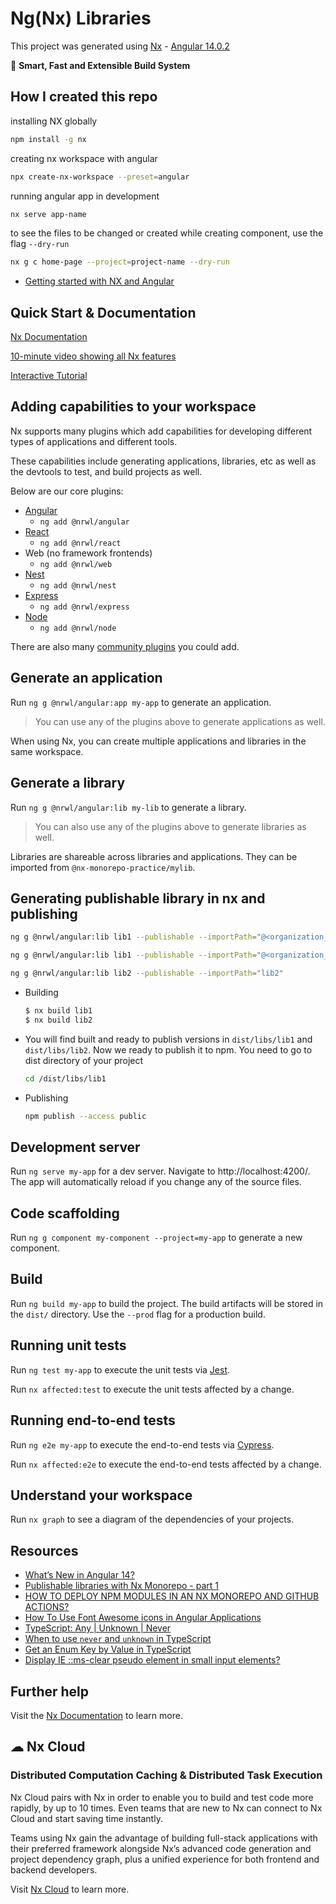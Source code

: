 # Ng(Nx) Libraries

This project was generated using [Nx](https://nx.dev) - [Angular 14.0.2](https://blog.angular.io/angular-v14-is-now-available-391a6db736af)

<!-- <p style="text-align: center;"><img src="https://raw.githubusercontent.com/nrwl/nx/master/images/nx-logo.png" width="450"></p> -->

🔎 **Smart, Fast and Extensible Build System**

## How I created this repo

installing NX globally

```bash
npm install -g nx
```

creating nx workspace with angular

```bash
npx create-nx-workspace --preset=angular
```

running angular app in development

```bash
nx serve app-name
```

to see the files to be changed or created while creating component, use the flag `--dry-run`

```bash
nx g c home-page --project=project-name --dry-run
```

- [Getting started with NX and Angular](https://nx.dev/#getting-started)

## Quick Start & Documentation

[Nx Documentation](https://nx.dev/angular)

[10-minute video showing all Nx features](https://nx.dev/getting-started/intro)

[Interactive Tutorial](https://nx.dev/tutorial/01-create-application)

## Adding capabilities to your workspace

Nx supports many plugins which add capabilities for developing different types of applications and different tools.

These capabilities include generating applications, libraries, etc as well as the devtools to test, and build projects as well.

Below are our core plugins:

- [Angular](https://angular.io)
  - `ng add @nrwl/angular`
- [React](https://reactjs.org)
  - `ng add @nrwl/react`
- Web (no framework frontends)
  - `ng add @nrwl/web`
- [Nest](https://nestjs.com)
  - `ng add @nrwl/nest`
- [Express](https://expressjs.com)
  - `ng add @nrwl/express`
- [Node](https://nodejs.org)
  - `ng add @nrwl/node`

There are also many [community plugins](https://nx.dev/community) you could add.

## Generate an application

Run `ng g @nrwl/angular:app my-app` to generate an application.

> You can use any of the plugins above to generate applications as well.

When using Nx, you can create multiple applications and libraries in the same workspace.

## Generate a library

Run `ng g @nrwl/angular:lib my-lib` to generate a library.

> You can also use any of the plugins above to generate libraries as well.

Libraries are shareable across libraries and applications. They can be imported from `@nx-monorepo-practice/mylib`.

## Generating publishable library in nx and publishing

```bash
ng g @nrwl/angular:lib lib1 --publishable --importPath="@<organization_name>/lib1"
```

```bash
ng g @nrwl/angular:lib lib1 --publishable --importPath="@<organization_name>/lib1" --tags="scope:public,type:util,target:all"
```

```bash
ng g @nrwl/angular:lib lib2 --publishable --importPath="lib2"
```

- Building

    ```bash
    $ nx build lib1
    $ nx build lib2
    ```

- You will find built and ready to publish versions in `dist/libs/lib1` and `dist/libs/lib2`. Now we ready to publish it to npm. You need to go to dist directory of your project

    ```bash
    cd /dist/libs/lib1
    ```

- Publishing

    ```bash
    npm publish --access public
    ```

## Development server

Run `ng serve my-app` for a dev server. Navigate to http://localhost:4200/. The app will automatically reload if you change any of the source files.

## Code scaffolding

Run `ng g component my-component --project=my-app` to generate a new component.

## Build

Run `ng build my-app` to build the project. The build artifacts will be stored in the `dist/` directory. Use the `--prod` flag for a production build.

## Running unit tests

Run `ng test my-app` to execute the unit tests via [Jest](https://jestjs.io).

Run `nx affected:test` to execute the unit tests affected by a change.

## Running end-to-end tests

Run `ng e2e my-app` to execute the end-to-end tests via [Cypress](https://www.cypress.io).

Run `nx affected:e2e` to execute the end-to-end tests affected by a change.

## Understand your workspace

Run `nx graph` to see a diagram of the dependencies of your projects.

## Resources

- [What’s New in Angular 14?](https://www.bacancytechnology.com/blog/whats-new-in-angular-14)
- [Publishable libraries with Nx Monorepo - part 1](https://dev.to/agroupp/publishable-libraries-with-nx-monorepo-part-1-1ae)
- [HOW TO DEPLOY NPM MODULES IN AN NX MONOREPO AND GITHUB ACTIONS?](https://yonatankra.com/how-to-deploy-npm-modules-in-an-nx-monorepo-and-github-actions/)
- [How To Use Font Awesome icons in Angular Applications](https://www.angularjswiki.com/angular/how-to-use-font-awesome-icons-in-angular-applications/)
- [TypeScript: Any | Unknown | Never](https://dev.to/ponikar/typescript-any-unknown-never-1idc)
- [When to use `never` and `unknown` in TypeScript](https://blog.logrocket.com/when-to-use-never-and-unknown-in-typescript-5e4d6c5799ad/)
- [Get an Enum Key by Value in TypeScript](https://bobbyhadz.com/blog/typescript-get-enum-key-by-value)
- [Display IE ::ms-clear pseudo element in small input elements?](https://stackoverflow.com/questions/34745452/display-ie-ms-clear-pseudo-element-in-small-input-elements)

## Further help

Visit the [Nx Documentation](https://nx.dev/angular) to learn more.

## ☁ Nx Cloud

### Distributed Computation Caching & Distributed Task Execution

<!-- <p style="text-align: center;"><img src="https://raw.githubusercontent.com/nrwl/nx/master/images/nx-cloud-card.png"></p> -->

Nx Cloud pairs with Nx in order to enable you to build and test code more rapidly, by up to 10 times. Even teams that are new to Nx can connect to Nx Cloud and start saving time instantly.

Teams using Nx gain the advantage of building full-stack applications with their preferred framework alongside Nx’s advanced code generation and project dependency graph, plus a unified experience for both frontend and backend developers.

Visit [Nx Cloud](https://nx.app/) to learn more.